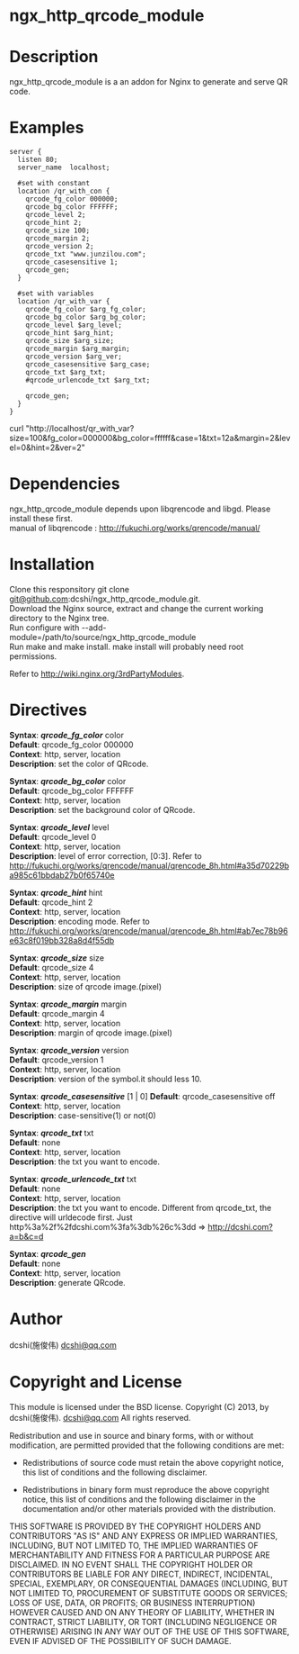 ngx_http_qrcode_module
======================

Description
===========

ngx_http_qrcode_module is a an addon for Nginx to generate and serve QR code.

Examples
========

    server {
      listen 80; 
      server_name  localhost; 
    
      #set with constant
      location /qr_with_con {
        qrcode_fg_color 000000;
        qrcode_bg_color FFFFFF;    
        qrcode_level 2;
        qrcode_hint 2;
        qrcode_size 100;
        qrcode_margin 2;
        qrcode_version 2;
        qrcode_txt "www.junzilou.com";
        qrcode_casesensitive 1; 
        qrcode_gen;                                                                                                                                                        
      }

      #set with variables
	  location /qr_with_var {
		qrcode_fg_color $arg_fg_color;
		qrcode_bg_color $arg_bg_color;
		qrcode_level $arg_level;
		qrcode_hint $arg_hint;
		qrcode_size $arg_size;
		qrcode_margin $arg_margin;
		qrcode_version $arg_ver;
		qrcode_casesensitive $arg_case;
		qrcode_txt $arg_txt;
		#qrcode_urlencode_txt $arg_txt;

		qrcode_gen;
	  }  
    }
   
curl "http://localhost/qr_with_var?size=100&fg_color=000000&bg_color=ffffff&case=1&txt=12a&margin=2&level=0&hint=2&ver=2"
    
Dependencies
============
ngx_http_qrcode_module depends upon libqrencode and libgd. Please install these first.
<br/>
manual of libqrencode : http://fukuchi.org/works/qrencode/manual/

Installation
============
Clone this responsitory git clone git@github.com:dcshi/ngx_http_qrcode_module.git.
<br/>
Download the Nginx source, extract and change the current working directory to the Nginx tree.
<br/>
Run configure with --add-module=/path/to/source/ngx_http_qrcode_module 
<br/>
Run make and make install. make install will probably need root permissions.
<br/>
    
Refer to http://wiki.nginx.org/3rdPartyModules.

Directives
==========
**Syntax**: ***qrcode_fg_color*** color  
**Default**: qrcode_fg_color 000000  
**Context**: http, server, location  
**Description**: set the color of QRcode.
<br/>

**Syntax**: ***qrcode_bg_color*** color  
**Default**: qrcode_bg_color FFFFFF  
**Context**: http, server, location  
**Description**: set the background color of QRcode.
<br/>

**Syntax**: ***qrcode_level*** level  
**Default**: qrcode_level 0  
**Context**: http, server, location    
**Description**: level of error correction, [0:3]. Refer to http://fukuchi.org/works/qrencode/manual/qrencode_8h.html#a35d70229ba985c61bbdab27b0f65740e
<br/>

**Syntax**: ***qrcode_hint*** hint    
**Default**: qrcode_hint 2  
**Context**: http, server, location    
**Description**: encoding mode. Refer to http://fukuchi.org/works/qrencode/manual/qrencode_8h.html#ab7ec78b96e63c8f019bb328a8d4f55db
<br/>

**Syntax**: ***qrcode_size*** size    
**Default**: qrcode_size 4      
**Context**: http, server, location    
**Description**: size of qrcode image.(pixel)
<br/>

**Syntax**: ***qrcode_margin*** margin  
**Default**: qrcode_margin 4  
**Context**: http, server, location    
**Description**: margin of qrcode image.(pixel)
<br/>

**Syntax**: ***qrcode_version*** version   
**Default**: qrcode_version 1    
**Context**: http, server, location    
**Description**: version of the symbol.it should less 10.
<br/>

**Syntax**: ***qrcode_casesensitive*** [1 | 0]
**Default**: qrcode_casesensitive off  
**Context**: http, server, location    
**Description**: case-sensitive(1) or not(0)
<br/>

**Syntax**: ***qrcode_txt*** txt           
**Default**: none    
**Context**: http, server, location        
**Description**: the txt you want to encode. 
<br/>

**Syntax**: ***qrcode_urlencode_txt*** txt           
**Default**: none    
**Context**: http, server, location        
**Description**: the txt you want to encode. Different from qrcode_txt, the directive will urldecode first. Just http%3a%2f%2fdcshi.com%3fa%3db%26c%3dd => http://dcshi.com?a=b&c=d
<br/>
  
**Syntax**: ***qrcode_gen***      
**Default**: none  
**Context**: http, server, location      
**Description**: generate QRcode.
<br/>
 
Author
======
dcshi(施俊伟) <dcshi@qq.com>

Copyright and License
=====================
This module is licensed under the BSD license.
Copyright (C) 2013, by dcshi(施俊伟). <dcshi@qq.com>
All rights reserved.

Redistribution and use in source and binary forms, with or without modification, are permitted provided that the following conditions are met:

  * Redistributions of source code must retain the above copyright notice, this list of conditions and the following disclaimer.

  * Redistributions in binary form must reproduce the above copyright notice, this list of conditions and 
      the following disclaimer in the documentation and/or other materials provided with the distribution.

THIS SOFTWARE IS PROVIDED BY THE COPYRIGHT HOLDERS AND CONTRIBUTORS "AS IS" AND ANY EXPRESS OR IMPLIED WARRANTIES, 
INCLUDING, BUT NOT LIMITED TO, THE IMPLIED WARRANTIES OF MERCHANTABILITY AND FITNESS FOR A PARTICULAR PURPOSE ARE DISCLAIMED. 
IN NO EVENT SHALL THE COPYRIGHT HOLDER OR CONTRIBUTORS BE LIABLE FOR ANY DIRECT, INDIRECT, INCIDENTAL, SPECIAL, EXEMPLARY, 
OR CONSEQUENTIAL DAMAGES (INCLUDING, BUT NOT LIMITED TO, PROCUREMENT OF SUBSTITUTE GOODS OR SERVICES; LOSS OF USE, DATA, OR PROFITS; 
OR BUSINESS INTERRUPTION) HOWEVER CAUSED AND ON ANY THEORY OF LIABILITY, WHETHER IN CONTRACT, STRICT LIABILITY, 
OR TORT (INCLUDING NEGLIGENCE OR OTHERWISE) ARISING IN ANY WAY OUT OF THE USE OF THIS SOFTWARE, EVEN IF ADVISED OF THE POSSIBILITY OF SUCH DAMAGE.
